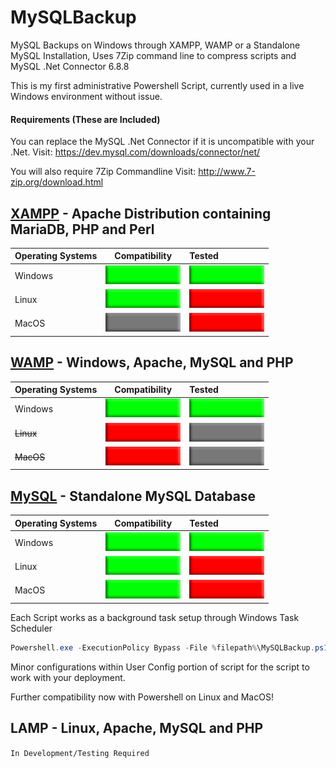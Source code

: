 # MySQLBackup
MySQL Backups on Windows through XAMPP, WAMP or a Standalone MySQL Installation,
Uses 7Zip command line to compress scripts and MySQL .Net Connector 6.8.8

This is my first administrative Powershell Script, currently used in a live Windows environment without issue.
#### Requirements (These are Included)
You can replace the MySQL .Net Connector if it is uncompatible with your .Net.
Visit: https://dev.mysql.com/downloads/connector/net/

You will also require 7Zip Commandline
Visit: http://www.7-zip.org/download.html

## [XAMPP](https://www.apachefriends.org/index.html) - Apache Distribution containing MariaDB, PHP and Perl 
| Operating Systems        | Compatibility |     Tested    |
| ------------------------ |:-------------:|:--------------|
| Windows                  |![compatible](https://github.com/evanlanester/MySQLBackup/blob/master/src/compatible.png "Yes")|![compatible](https://github.com/evanlanester/MySQLBackup/blob/master/src/compatible.png "Yes")|
| Linux                    |![compatible](https://github.com/evanlanester/MySQLBackup/blob/master/src/compatible.png "Yes")|![incompatible](https://github.com/evanlanester/MySQLBackup/blob/master/src/incompatible.png "No")|
| MacOS                    |![gray](https://github.com/evanlanester/MySQLBackup/blob/master/src/unsure.png "Unsure")|![incompatible](https://github.com/evanlanester/MySQLBackup/blob/master/src/incompatible.png "No")|

## [WAMP](http://www.wampserver.com/en/) - Windows, Apache, MySQL and PHP
| Operating Systems        | Compatibility |     Tested    |
| ------------------------ |:-------------:|:--------------|
| Windows                  |![compatible](https://github.com/evanlanester/MySQLBackup/blob/master/src/compatible.png "Yes")|![compatible](https://github.com/evanlanester/MySQLBackup/blob/master/src/compatible.png "Yes")|
| ~~Linux~~                |![incompatible](https://github.com/evanlanester/MySQLBackup/blob/master/src/incompatible.png "No")|![gray](https://github.com/evanlanester/MySQLBackup/blob/master/src/unsure.png "Not Possible")|
| ~~MacOS~~                |![incompatible](https://github.com/evanlanester/MySQLBackup/blob/master/src/incompatible.png "No")|![gray](https://github.com/evanlanester/MySQLBackup/blob/master/src/unsure.png "Not Possible")|

## [MySQL](https://www.mysql.com/) - Standalone MySQL Database
| Operating Systems        | Compatibility |     Tested    |
| ------------------------ |:-------------:|:--------------|
| Windows                  |![compatible](https://github.com/evanlanester/MySQLBackup/blob/master/src/compatible.png "Yes")|![compatible](https://github.com/evanlanester/MySQLBackup/blob/master/src/compatible.png "Yes")|
| Linux                    |![compatible](https://github.com/evanlanester/MySQLBackup/blob/master/src/compatible.png "Yes")|![incompatible](https://github.com/evanlanester/MySQLBackup/blob/master/src/incompatible.png "No")|
| MacOS                    |![compatible](https://github.com/evanlanester/MySQLBackup/blob/master/src/compatible.png "Yes")|![incompatible](https://github.com/evanlanester/MySQLBackup/blob/master/src/incompatible.png "No")|

Each Script works as a background task setup through Windows Task Scheduler
```Powershell
Powershell.exe -ExecutionPolicy Bypass -File %filepath%\MySQLBackup.ps1
```
Minor configurations within User Config portion of script for the script to work with your deployment.

Further compatibility now with Powershell on Linux and MacOS!

## LAMP - Linux, Apache, MySQL and PHP 
`In Development/Testing Required`
